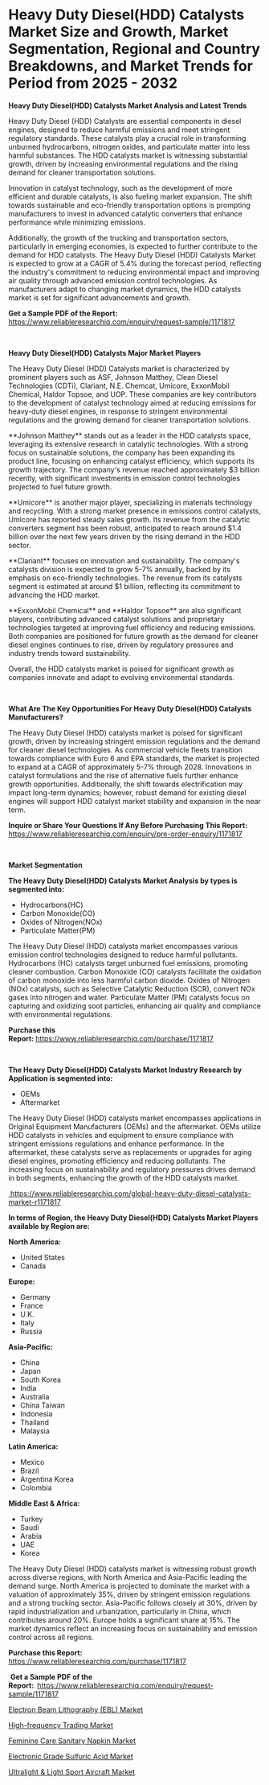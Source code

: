 <p><h1>Heavy Duty Diesel(HDD) Catalysts Market Size and Growth, Market Segmentation, Regional and Country Breakdowns, and Market Trends for Period from 2025 -  2032</h1></p><p><strong>Heavy Duty Diesel(HDD) Catalysts Market Analysis and Latest Trends</strong></p>
<p><p>Heavy Duty Diesel (HDD) Catalysts are essential components in diesel engines, designed to reduce harmful emissions and meet stringent regulatory standards. These catalysts play a crucial role in transforming unburned hydrocarbons, nitrogen oxides, and particulate matter into less harmful substances. The HDD catalysts market is witnessing substantial growth, driven by increasing environmental regulations and the rising demand for cleaner transportation solutions. </p><p>Innovation in catalyst technology, such as the development of more efficient and durable catalysts, is also fueling market expansion. The shift towards sustainable and eco-friendly transportation options is prompting manufacturers to invest in advanced catalytic converters that enhance performance while minimizing emissions. </p><p>Additionally, the growth of the trucking and transportation sectors, particularly in emerging economies, is expected to further contribute to the demand for HDD catalysts. The Heavy Duty Diesel (HDD) Catalysts Market is expected to grow at a CAGR of 5.4% during the forecast period, reflecting the industry's commitment to reducing environmental impact and improving air quality through advanced emission control technologies. As manufacturers adapt to changing market dynamics, the HDD catalysts market is set for significant advancements and growth.</p></p>
<p><strong>Get a Sample PDF of the Report:&nbsp;</strong> <a href="https://www.reliableresearchiq.com/enquiry/request-sample/1171817?utm_campaign=2173&utm_medium=2&utm_source=Github&utm_content=ia&utm_term=02022025&utm_id=heavy-duty-dieselhdd-catalysts">https://www.reliableresearchiq.com/enquiry/request-sample/1171817</a></p>
<p>&nbsp;</p>
<p><strong>Heavy Duty Diesel(HDD) Catalysts Major Market Players</strong></p>
<p><p>The Heavy Duty Diesel (HDD) Catalysts market is characterized by prominent players such as ASF, Johnson Matthey, Clean Diesel Technologies (CDTi), Clariant, N.E. Chemcat, Umicore, ExxonMobil Chemical, Haldor Topsoe, and UOP. These companies are key contributors to the development of catalyst technology aimed at reducing emissions for heavy-duty diesel engines, in response to stringent environmental regulations and the growing demand for cleaner transportation solutions.</p><p>**Johnson Matthey** stands out as a leader in the HDD catalysts space, leveraging its extensive research in catalytic technologies. With a strong focus on sustainable solutions, the company has been expanding its product line, focusing on enhancing catalyst efficiency, which supports its growth trajectory. The company's revenue reached approximately $3 billion recently, with significant investments in emission control technologies projected to fuel future growth.</p><p>**Umicore** is another major player, specializing in materials technology and recycling. With a strong market presence in emissions control catalysts, Umicore has reported steady sales growth. Its revenue from the catalytic converters segment has been robust, anticipated to reach around $1.4 billion over the next few years driven by the rising demand in the HDD sector.</p><p>**Clariant** focuses on innovation and sustainability. The company's catalysts division is expected to grow 5-7% annually, backed by its emphasis on eco-friendly technologies. The revenue from its catalysts segment is estimated at around $1 billion, reflecting its commitment to advancing the HDD market.</p><p>**ExxonMobil Chemical** and **Haldor Topsoe** are also significant players, contributing advanced catalyst solutions and proprietary technologies targeted at improving fuel efficiency and reducing emissions. Both companies are positioned for future growth as the demand for cleaner diesel engines continues to rise, driven by regulatory pressures and industry trends toward sustainability. </p><p>Overall, the HDD catalysts market is poised for significant growth as companies innovate and adapt to evolving environmental standards.</p></p>
<p>&nbsp;</p>
<p><strong>What Are The Key Opportunities For Heavy Duty Diesel(HDD) Catalysts Manufacturers?</strong></p>
<p><p>The Heavy Duty Diesel (HDD) catalysts market is poised for significant growth, driven by increasing stringent emission regulations and the demand for cleaner diesel technologies. As commercial vehicle fleets transition towards compliance with Euro 6 and EPA standards, the market is projected to expand at a CAGR of approximately 5-7% through 2028. Innovations in catalyst formulations and the rise of alternative fuels further enhance growth opportunities. Additionally, the shift towards electrification may impact long-term dynamics; however, robust demand for existing diesel engines will support HDD catalyst market stability and expansion in the near term.</p></p>
<p><strong>Inquire or Share Your Questions If Any Before Purchasing This Report:</strong> <a href="https://www.reliableresearchiq.com/enquiry/pre-order-enquiry/1171817?utm_campaign=2173&utm_medium=2&utm_source=Github&utm_content=ia&utm_term=02022025&utm_id=heavy-duty-dieselhdd-catalysts">https://www.reliableresearchiq.com/enquiry/pre-order-enquiry/1171817</a></p>
<p>&nbsp;</p>
<p><strong>Market Segmentation</strong></p>
<p><strong>The Heavy Duty Diesel(HDD) Catalysts Market Analysis by types is segmented into:</strong></p>
<p><ul><li>Hydrocarbons(HC)</li><li>Carbon Monoxide(CO)</li><li>Oxides of Nitrogen(NOx)</li><li>Particulate Matter(PM)</li></ul></p>
<p><p>The Heavy Duty Diesel (HDD) catalysts market encompasses various emission control technologies designed to reduce harmful pollutants. Hydrocarbons (HC) catalysts target unburned fuel emissions, promoting cleaner combustion. Carbon Monoxide (CO) catalysts facilitate the oxidation of carbon monoxide into less harmful carbon dioxide. Oxides of Nitrogen (NOx) catalysts, such as Selective Catalytic Reduction (SCR), convert NOx gases into nitrogen and water. Particulate Matter (PM) catalysts focus on capturing and oxidizing soot particles, enhancing air quality and compliance with environmental regulations.</p></p>
<p><strong>Purchase this Report:&nbsp;</strong><a href="https://www.reliableresearchiq.com/purchase/1171817?utm_campaign=2173&utm_medium=2&utm_source=Github&utm_content=ia&utm_term=02022025&utm_id=heavy-duty-dieselhdd-catalysts">https://www.reliableresearchiq.com/purchase/1171817</a></p>
<p>&nbsp;</p>
<p><strong>The Heavy Duty Diesel(HDD) Catalysts Market Industry Research by Application is segmented into:</strong></p>
<p><ul><li>OEMs</li><li>Aftermarket</li></ul></p>
<p><p>The Heavy Duty Diesel (HDD) catalysts market encompasses applications in Original Equipment Manufacturers (OEMs) and the aftermarket. OEMs utilize HDD catalysts in vehicles and equipment to ensure compliance with stringent emissions regulations and enhance performance. In the aftermarket, these catalysts serve as replacements or upgrades for aging diesel engines, promoting efficiency and reducing pollutants. The increasing focus on sustainability and regulatory pressures drives demand in both segments, enhancing the growth of the HDD catalysts market.</p></p>
<p><a href="https://www.reliableresearchiq.com/global-heavy-duty-diesel-catalysts-market-r1171817?utm_campaign=2173&utm_medium=2&utm_source=Github&utm_content=ia&utm_term=02022025&utm_id=heavy-duty-dieselhdd-catalysts">&nbsp;https://www.reliableresearchiq.com/global-heavy-duty-diesel-catalysts-market-r1171817</a></p>
<p><strong>In terms of Region, the Heavy Duty Diesel(HDD) Catalysts Market Players available by Region are:</strong></p>
<p>
    <p> <strong> North America: </strong>
        <ul>
            <li>United States</li>
            <li>Canada</li>
        </ul>
        </p> 
    <p> <strong> Europe: </strong>
        <ul>
            <li>Germany</li>
            <li>France</li>
            <li>U.K.</li>
            <li>Italy</li>
            <li>Russia</li>
        </ul>
        </p> 
    <p> <strong> Asia-Pacific: </strong>
        <ul>
            <li>China</li>
            <li>Japan</li>
            <li>South Korea</li>
            <li>India</li>
            <li>Australia</li>
            <li>China Taiwan</li>
            <li>Indonesia</li>
            <li>Thailand</li>
            <li>Malaysia</li>
        </ul>
        </p> 
    <p> <strong> Latin America: </strong>
        <ul>
            <li>Mexico</li>
            <li>Brazil</li>
            <li>Argentina Korea</li>
            <li>Colombia</li>
        </ul>
        </p> 
    <p> <strong> Middle East & Africa: </strong>
        <ul>
            <li>Turkey</li>
            <li>Saudi</li>
            <li>Arabia</li>
            <li>UAE</li>
            <li>Korea</li>
        </ul>
    </p>
    </p>
<p><p>The Heavy Duty Diesel (HDD) catalysts market is witnessing robust growth across diverse regions, with North America and Asia-Pacific leading the demand surge. North America is projected to dominate the market with a valuation of approximately 35%, driven by stringent emission regulations and a strong trucking sector. Asia-Pacific follows closely at 30%, driven by rapid industrialization and urbanization, particularly in China, which contributes around 20%. Europe holds a significant share at 15%. The market dynamics reflect an increasing focus on sustainability and emission control across all regions.</p></p>
<p><strong>Purchase this Report: </strong><a href="https://www.reliableresearchiq.com/purchase/1171817?utm_campaign=2173&utm_medium=2&utm_source=Github&utm_content=ia&utm_term=02022025&utm_id=heavy-duty-dieselhdd-catalysts">https://www.reliableresearchiq.com/purchase/1171817</a></p>
<p>&nbsp;<strong>Get a Sample PDF of the Report:&nbsp;&nbsp;</strong><a href="https://www.reliableresearchiq.com/enquiry/request-sample/1171817?utm_campaign=2173&utm_medium=2&utm_source=Github&utm_content=ia&utm_term=02022025&utm_id=heavy-duty-dieselhdd-catalysts">https://www.reliableresearchiq.com/enquiry/request-sample/1171817</a></p>
<p><strong></strong></p>
<p><p><a href="https://www.linkedin.com/pulse/trends-electron-beam-lithography-ebl-market-2025-2032-expected-w2pff?utm_campaign=2173&utm_medium=2&utm_source=Github&utm_content=ia&utm_term=02022025&utm_id=heavy-duty-dieselhdd-catalysts">Electron Beam Lithography (EBL) Market</a></p><p><a href="https://www.linkedin.com/pulse/high-frequency-trading-industry-analysis-market-size-growing-oftvf?utm_campaign=2173&utm_medium=2&utm_source=Github&utm_content=ia&utm_term=02022025&utm_id=heavy-duty-dieselhdd-catalysts">High-frequency Trading Market</a></p><p><a href="https://www.linkedin.com/pulse/revolutionizing-success-in-depth-review-theglobal-feminine-6z5nf?utm_campaign=2173&utm_medium=2&utm_source=Github&utm_content=ia&utm_term=02022025&utm_id=heavy-duty-dieselhdd-catalysts">Feminine Care Sanitary Napkin Market</a></p><p><a href="https://www.linkedin.com/pulse/insights-electronic-grade-sulfuric-acid-market-from-2025-i0f3f?utm_campaign=2173&utm_medium=2&utm_source=Github&utm_content=ia&utm_term=02022025&utm_id=heavy-duty-dieselhdd-catalysts">Electronic Grade Sulfuric Acid Market</a></p><p><a href="https://www.linkedin.com/pulse/ultralight-light-sport-aircraft-market-research-report-wywyf?utm_campaign=2173&utm_medium=2&utm_source=Github&utm_content=ia&utm_term=02022025&utm_id=heavy-duty-dieselhdd-catalysts">Ultralight & Light Sport Aircraft Market</a></p></p>